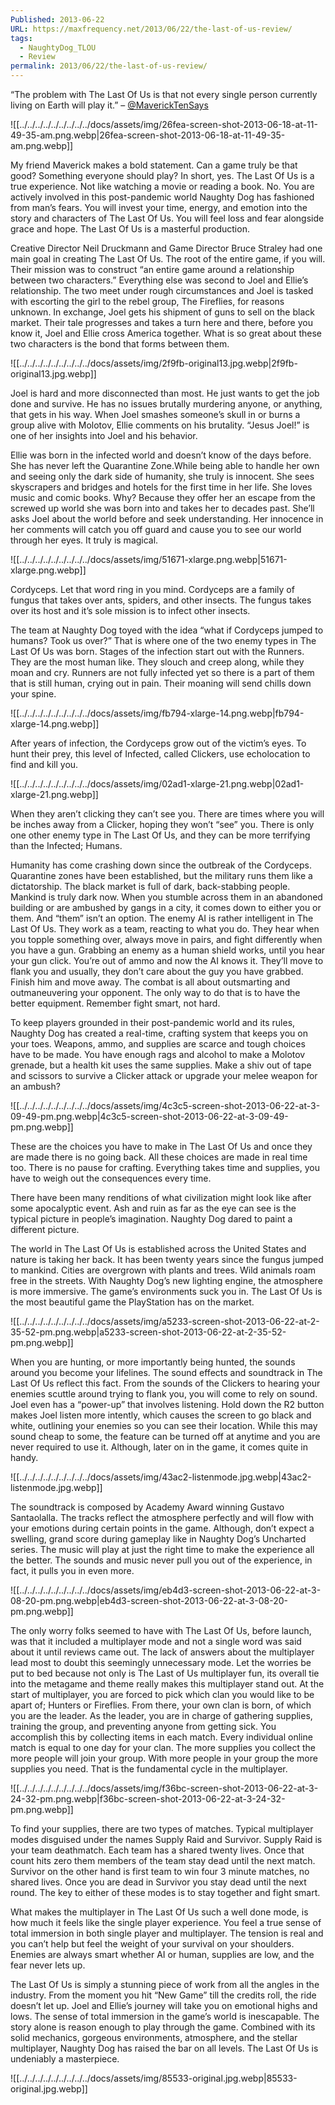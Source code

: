 ```yaml
---
Published: 2013-06-22
URL: https://maxfrequency.net/2013/06/22/the-last-of-us-review/
tags:
  - NaughtyDog_TLOU
  - Review
permalink: 2013/06/22/the-last-of-us-review/
---
```

“The problem with The Last Of Us is that not every single person currently living on Earth will play it.” – [@MaverickTenSays](https://twitter.com/MaverickTenSays)

![[../../../../../../../../../docs/assets/img/26fea-screen-shot-2013-06-18-at-11-49-35-am.png.webp|26fea-screen-shot-2013-06-18-at-11-49-35-am.png.webp]]

My friend Maverick makes a bold statement. Can a game truly be that good? Something everyone should play? In short, yes. The Last Of Us is a true experience. Not like watching a movie or reading a book. No. You are actively involved in this post-pandemic world Naughty Dog has fashioned from man’s fears. You will invest your time, energy, and emotion into the story and characters of The Last Of Us. You will feel loss and fear alongside grace and hope. The Last Of Us is a masterful production.

Creative Director Neil Druckmann and Game Director Bruce Straley had one main goal in creating The Last Of Us. The root of the entire game, if you will. Their mission was to construct “an entire game around a relationship between two characters.” Everything else was second to Joel and Ellie’s relationship. The two meet under rough circumstances and Joel is tasked with escorting the girl to the rebel group, The Fireflies, for reasons unknown. In exchange, Joel gets his shipment of guns to sell on the black market. Their tale progresses and takes a turn here and there, before you know it, Joel and Ellie cross America together. What is so great about these two characters is the bond that forms between them.

![[../../../../../../../../../docs/assets/img/2f9fb-original13.jpg.webp|2f9fb-original13.jpg.webp]]

Joel is hard and more disconnected than most. He just wants to get the job done and survive. He has no issues brutally murdering anyone, or anything, that gets in his way. When Joel smashes someone’s skull in or burns a group alive with Molotov, Ellie comments on his brutality. “Jesus Joel!” is one of her insights into Joel and his behavior.

Ellie was born in the infected world and doesn’t know of the days before. She has never left the Quarantine Zone.While being able to handle her own and seeing only the dark side of humanity, she truly is innocent. She sees skyscrapers and bridges and hotels for the first time in her life. She loves music and comic books. Why? Because they offer her an escape from the screwed up world she was born into and takes her to decades past. She’ll asks Joel about the world before and seek understanding. Her innocence in her comments will catch you off guard and cause you to see our world through her eyes. It truly is magical.

![[../../../../../../../../../docs/assets/img/51671-xlarge.png.webp|51671-xlarge.png.webp]]

Cordyceps. Let that word ring in you mind. Cordyceps are a family of fungus that takes over ants, spiders, and other insects. The fungus takes over its host and it’s sole mission is to infect other insects.

The team at Naughty Dog toyed with the idea “what if Cordyceps jumped to humans? Took us over?” That is where one of the two enemy types in The Last Of Us was born. Stages of the infection start out with the Runners. They are the most human like. They slouch and creep along, while they moan and cry. Runners are not fully infected yet so there is a part of them that is still human, crying out in pain. Their moaning will send chills down your spine.

![[../../../../../../../../../docs/assets/img/fb794-xlarge-14.png.webp|fb794-xlarge-14.png.webp]]

After years of infection, the Cordyceps grow out of the victim’s eyes. To hunt their prey, this level of Infected, called Clickers, use echolocation to find and kill you.

![[../../../../../../../../../docs/assets/img/02ad1-xlarge-21.png.webp|02ad1-xlarge-21.png.webp]]

When they aren’t clicking they can’t see you. There are times where you will be inches away from a Clicker, hoping they won’t “see” you. There is only one other enemy type in The Last Of Us, and they can be more terrifying than the Infected; Humans.

Humanity has come crashing down since the outbreak of the Cordyceps. Quarantine zones have been established, but the military runs them like a dictatorship. The black market is full of dark, back-stabbing people. Mankind is truly dark now. When you stumble across them in an abandoned building or are ambushed by gangs in a city, it comes down to either you or them. And “them” isn’t an option. The enemy AI is rather intelligent in The Last Of Us. They work as a team, reacting to what you do. They hear when you topple something over, always move in pairs, and fight differently when you have a gun. Grabbing an enemy as a human shield works, until you hear your gun click. You’re out of ammo and now the AI knows it. They’ll move to flank you and usually, they don’t care about the guy you have grabbed. Finish him and move away. The combat is all about outsmarting and outmaneuvering your opponent. The only way to do that is to have the better equipment. Remember fight smart, not hard.

To keep players grounded in their post-pandemic world and its rules, Naughty Dog has created a real-time, crafting system that keeps you on your toes. Weapons, ammo, and supplies are scarce and tough choices have to be made. You have enough rags and alcohol to make a Molotov grenade, but a health kit uses the same supplies. Make a shiv out of tape and scissors to survive a Clicker attack or upgrade your melee weapon for an ambush?

![[../../../../../../../../../docs/assets/img/4c3c5-screen-shot-2013-06-22-at-3-09-49-pm.png.webp|4c3c5-screen-shot-2013-06-22-at-3-09-49-pm.png.webp]]

These are the choices you have to make in The Last Of Us and once they are made there is no going back. All these choices are made in real time too. There is no pause for crafting. Everything takes time and supplies, you have to weigh out the consequences every time.

There have been many renditions of what civilization might look like after some apocalyptic event. Ash and ruin as far as the eye can see is the typical picture in people’s imagination. Naughty Dog dared to paint a different picture.

The world in The Last Of Us is established across the United States and nature is taking her back. It has been twenty years since the fungus jumped to mankind. Cities are overgrown with plants and trees. Wild animals roam free in the streets. With Naughty Dog’s new lighting engine, the atmosphere is more immersive. The game’s environments suck you in. The Last Of Us is the most beautiful game the PlayStation has on the market.

![[../../../../../../../../../docs/assets/img/a5233-screen-shot-2013-06-22-at-2-35-52-pm.png.webp|a5233-screen-shot-2013-06-22-at-2-35-52-pm.png.webp]]

When you are hunting, or more importantly being hunted, the sounds around you become your lifelines. The sound effects and soundtrack in The Last Of Us reflect this fact. From the sounds of the Clickers to hearing your enemies scuttle around trying to flank you, you will come to rely on sound. Joel even has a “power-up” that involves listening. Hold down the R2 button makes Joel listen more intently, which causes the screen to go black and white, outlining your enemies so you can see their location. While this may sound cheap to some, the feature can be turned off at anytime and you are never required to use it. Although, later on in the game, it comes quite in handy.

![[../../../../../../../../../docs/assets/img/43ac2-listenmode.jpg.webp|43ac2-listenmode.jpg.webp]]

The soundtrack is composed by Academy Award winning Gustavo Santaolalla. The tracks reflect the atmosphere perfectly and will flow with your emotions during certain points in the game. Although, don’t expect a swelling, grand score during gameplay like in Naughty Dog’s Uncharted series. The music will play at just the right time to make the experience all the better. The sounds and music never pull you out of the experience, in fact, it pulls you in even more.

![[../../../../../../../../../docs/assets/img/eb4d3-screen-shot-2013-06-22-at-3-08-20-pm.png.webp|eb4d3-screen-shot-2013-06-22-at-3-08-20-pm.png.webp]]

The only worry folks seemed to have with The Last Of Us, before launch, was that it included a multiplayer mode and not a single word was said about it until reviews came out. The lack of answers about the multiplayer lead most to doubt this seemingly unnecessary mode. Let the worries be put to bed because not only is The Last of Us multiplayer fun, its overall tie into the metagame and theme really makes this multiplayer stand out. At the start of multiplayer, you are forced to pick which clan you would like to be apart of; Hunters or Fireflies. From there, your own clan is born, of which you are the leader. As the leader, you are in charge of gathering supplies, training the group, and preventing anyone from getting sick. You accomplish this by collecting items in each match. Every individual online match is equal to one day for your clan. The more supplies you collect the more people will join your group. With more people in your group the more supplies you need. That is the fundamental cycle in the multiplayer.

![[../../../../../../../../../docs/assets/img/f36bc-screen-shot-2013-06-22-at-3-24-32-pm.png.webp|f36bc-screen-shot-2013-06-22-at-3-24-32-pm.png.webp]]

To find your supplies, there are two types of matches. Typical multiplayer modes disguised under the names Supply Raid and Survivor. Supply Raid is your team deathmatch. Each team has a shared twenty lives. Once that count hits zero them members of the team stay dead until the next match. Survivor on the other hand is first team to win four 3 minute matches, no shared lives. Once you are dead in Survivor you stay dead until the next round. The key to either of these modes is to stay together and fight smart.

What makes the multiplayer in The Last Of Us such a well done mode, is how much it feels like the single player experience. You feel a true sense of total immersion in both single player and multiplayer. The tension is real and you can’t help but feel the weight of your survival on your shoulders. Enemies are always smart whether AI or human, supplies are low, and the fear never lets up.

The Last Of Us is simply a stunning piece of work from all the angles in the industry. From the moment you hit “New Game” till the credits roll, the ride doesn’t let up. Joel and Ellie’s journey will take you on emotional highs and lows. The sense of total immersion in the game’s world is inescapable. The story alone is reason enough to play through the game. Combined with its solid mechanics, gorgeous environments, atmosphere, and the stellar multiplayer, Naughty Dog has raised the bar on all levels. The Last Of Us is undeniably a masterpiece.

![[../../../../../../../../../docs/assets/img/85533-original.jpg.webp|85533-original.jpg.webp]]
